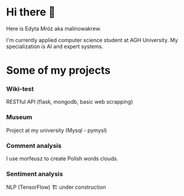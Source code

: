 # Hi there 👋 

Here is Edyta Mróz aka malinowakrew.

I'm currently applied computer science student at AGH University. 
My specialization is AI and expert systems.


# Some of my projects

### Wiki-test
RESTful API 
(flask, mongodb, basic web scrapping)

### Museum 
Project at my university
(Mysql - pymysl)

### Comment analysis
I use morfeusz to create Polish words clouds.

### Sentiment analysis
NLP 
(TensorFlow)
🏗 under construction
